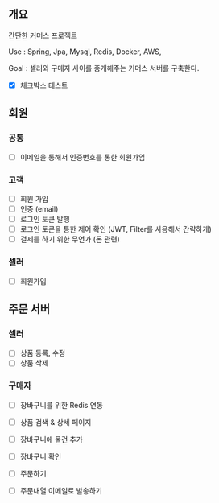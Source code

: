 ## 개요
간단한 커머스 프로젝트 

 Use : Spring, Jpa, Mysql, Redis, Docker, AWS, 

 Goal : 셀러와 구매자 사이를 중개해주는 커머스 서버를 구축한다.

- [x] 체크박스 테스트

 ## 회원
 ### 공통
 - [ ] 이메일을 통해서 인증번호를 통한 회원가입
        
 ### 고객
- [ ] 회원 가입
- [ ] 인증 (email)
- [ ] 로그인 토큰 발행
- [ ] 로그인 토큰을 통한 제어 확인 (JWT, Filter를 사용해서 간략하게)
- [ ] 걸제를 하기 위한 무언가 (돈 관련)

 ### 셀러 
- [ ] 회원가입

 ## 주문 서버 

 ### 셀러 
 - [ ] 상품 등록, 수정
 - [ ] 상품 삭제

 ### 구매자 
 - [ ] 장바구니를 위한 Redis 연동
 - [ ] 상품 검색 & 상세 페이지
 - [ ] 장바구니에 물건 추가
 - [ ] 장바구니 확인
 - [ ] 주문하기
 - [ ] 주문내열 이메일로 발송하기
       
